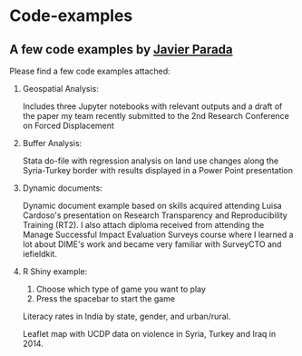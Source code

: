 # Code-examples

## A few code examples by <a href="https://paradajavier.com">  Javier Parada</a>

Please find a few code examples attached:

<ol>
  <li>Geospatial Analysis: </li>
<p> Includes three Jupyter notebooks with relevant outputs and a draft of the paper my team recently submitted to the 2nd Research Conference on Forced Displacement </p>
  <li>Buffer Analysis:</li>
  <p> Stata do-file with regression analysis on land use changes along the Syria-Turkey border with results displayed in a Power Point presentation </p>
  <li>Dynamic documents:</li>
  <p>Dynamic document example based on skills acquired attending Luisa Cardoso's presentation on Research Transparency and Reproducibility Training (RT2). I also attach diploma received from attending the Manage Successful Impact Evaluation Surveys course where I learned a lot about DIME's work and became very familiar with SurveyCTO and iefieldkit.</p>
  <li> R Shiny example:</li>
  <ol>
        <li>Choose which type of game you want to play</li>
        <li>Press the spacebar to start the game</li>
  </ol>
   <p>Literacy rates in India by state, gender, and urban/rural. </p>
   <p>Leaflet map with UCDP data on violence in Syria, Turkey and Iraq in 2014. </p>

</ol>
